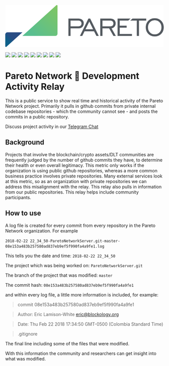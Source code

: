 <p align="center">
  <img src="Pareto-Logo.png" />
</p>


<img src="https://status.pareto.network/badges/badge_commit.svg"></img>
<img src="https://status.pareto.network/badges/badge_contributors.svg"></img>
<img src="https://status.pareto.network/badges/badge_open_issues.svg"></img>
<img src="https://status.pareto.network/badges/badge_closed_issues.svg"></img>
<img src="https://status.pareto.network/badges/badge_closed_pull_request.svg"></img>
<img src="https://status.pareto.network/badges/badge_member_count.svg"></img>
<img src="https://status.pareto.network/badges/badge_member_count_announcements.svg"></img>
<img src="https://status.pareto.network/badges/total_community.svg"></img>
<a href="https://twitter.com/ParetoNetwork"><img src="https://img.shields.io/twitter/follow/ParetoNetwork.svg?style=plastic"></img></a>

# Pareto Network 📡 Development Activity Relay

This is a public service to show real time and historical activity of the Pareto Network project. Primarily it pulls in github commits from private internal codebase repositories - which the community cannot see - and posts the commits in a public repository.

Discuss project activity in our [Telegram Chat](https://t.me/paretonetworkdiscussion)

## Background

Projects that involve the blockchain/crypto assets/DLT communities are frequently judged by the number of github commits they have, to determine their health or even overall legitimacy. This metric only works if the organization is using public github repositories, whereas a more common business practice involves private repositories. Many external services look at this metric, so as an organization with private repositories we can address this misalignment with the relay. This relay also pulls in information from our public repositories. This relay helps include community participants.

## How to use

A log file is created for every commit from every repository in the Pareto Network organization. For example

`2018-02-22 22_34_50-ParetoNetworkServer.git-master-08e153a483b257580ad837eb9ef5f990fa4a9fe1.log`

This tells you the date and time: `2018-02-22 22_34_50`

The project which was being worked on: `ParetoNetworkServer.git`

The branch of the project that was modified: `master`

The commit hash: `08e153a483b257580ad837eb9ef5f990fa4a9fe1`

and within every log file, a little more information is included, for example:

> commit 08e153a483b257580ad837eb9ef5f990fa4a9fe1

> Author:	Eric Lamison-White <eric@blockology.org>

> Date:	Thu Feb 22 2018 17:34:50 GMT-0500 (Colombia Standard Time)

>    .gitignore


The final line including some of the files that were modified.

With this information the community and researchers can get insight into what was modified.
